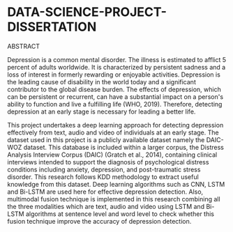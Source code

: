 # DATA-SCIENCE-PROJECT-DISSERTATION

ABSTRACT

Depression is a common mental disorder. The illness is estimated to afflict 5 percent of adults worldwide. It is characterized by persistent sadness and a loss of interest in formerly rewarding or enjoyable activities. Depression is the leading cause of disability in the world today and a significant contributor to the global disease burden. The effects of depression, which can be persistent or recurrent, can have a substantial impact on a person's ability to function and live a fulfilling life (WHO, 2019). Therefore, detecting depression at an early stage is necessary for leading a better life.

This project undertakes a deep learning approach for detecting depression effectively from text, audio and video of individuals at an early stage. The dataset used in this project is a publicly available dataset namely the DAIC-WOZ dataset. This database is included within a larger corpus, the Distress Analysis Interview Corpus (DAIC) (Gratch et al., 2014), containing clinical interviews intended to support the diagnosis of psychological distress conditions including anxiety, depression, and post-traumatic stress disorder. This research follows KDD methodology to extract useful knowledge from this dataset. Deep learning algorithms such as CNN, LSTM and Bi-LSTM are used here for effective depression detection. Also, multimodal fusion technique is implemented in this research combining all the three modalities which are text, audio and video using LSTM and Bi-LSTM algorithms at sentence level and word level to check whether this fusion technique improve the accuracy of depression detection.
